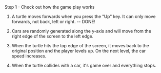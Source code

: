 Step 1 - Check out how the game play works

1. A turtle moves forwards when you press the "Up" key.
It can only move forwards, not back, left or right. -- DONE!

2. Cars are randomly generated along the y-axis and will move from the
right edge of the screen to the left edge.

3. When the turtle hits the top edge of the screen, it moves back to the original
position and the player levels up. On the next level, the car speed increases.

4. When the turtle collides with a car, it's game over and everything stops.
